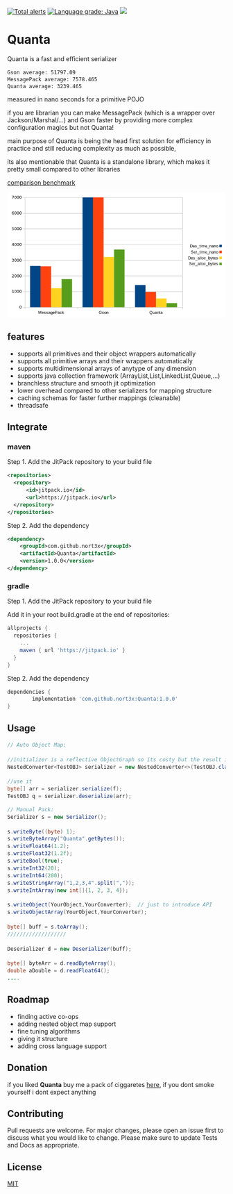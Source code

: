 [![Total alerts](https://img.shields.io/lgtm/alerts/g/nort3x/Quanta.svg?logo=lgtm&logoWidth=18)](https://lgtm.com/projects/g/nort3x/Quanta/alerts/)
[![Language grade: Java](https://img.shields.io/lgtm/grade/java/g/nort3x/Quanta.svg?logo=lgtm&logoWidth=18)](https://lgtm.com/projects/g/nort3x/Quanta/context:java)
[![](https://jitpack.io/v/nort3x/Quanta.svg)](https://jitpack.io/#nort3x/Quanta)
# Quanta

Quanta is a fast and efficient serializer


```
Gson average: 51797.09
MessagePack average: 7578.465
Quanta average: 3239.465
``` 
measured in nano seconds for a primitive POJO

if you are librarian you can make MessagePack (which is a wrapper over Jackson/Marshal/...) and Gson faster by providing more complex configuration magics but not Quanta!

main purpose of Quanta is being the head first solution for efficiency in practice and still reducing complexity as much as possible,

its also mentionable that Quanta is a standalone library, which makes it pretty small compared to other libraries

[comparison benchmark](https://github.com/nort3x/Quanta/blob/main/Benchmark.txt)

![comparison-chart](https://github.com/nort3x/Quanta/blob/main/chart.png "comparison chart")

## features
+ supports all primitives and their object wrappers automatically
+ supports all primitive arrays and their wrappers automatically
+ supports multidimensional arrays of anytype of any dimension
+ supports java collection framework (ArrayList,List,LinkedList,Queue,...)
+ branchless structure and smooth jit optimization
+ lower overhead compared to other serializers for mapping structure
+ caching schemas for faster further mappings (cleanable)
+ threadsafe 

## Integrate


### maven

Step 1. Add the JitPack repository to your build file
```xml
<repositories>
  <repository>
      <id>jitpack.io</id>
      <url>https://jitpack.io</url>
  </repository>
</repositories>
```
Step 2. Add the dependency
```xml
<dependency>
    <groupId>com.github.nort3x</groupId>
    <artifactId>Quanta</artifactId>
    <version>1.0.0</version>
</dependency>
```


### gradle

Step 1. Add the JitPack repository to your build file


Add it in your root build.gradle at the end of repositories:
```gradle
allprojects {
  repositories {
    ...
    maven { url 'https://jitpack.io' }
  }
}
```
Step 2. Add the dependency
```gradle
dependencies {
        implementation 'com.github.nort3x:Quanta:1.0.0'
}
```

## Usage
```java
// Auto Object Map:

//initializer is a reflective ObjectGraph so its costy but the result is threadsafe and fast
NestedConverter<TestOBJ> serializer = new NestedConverter<>(TestOBJ.class); // initialize it 

//use it
byte[] arr = serializer.serialize(f); 
TestOBJ q = serializer.deserialize(arr);

```
```java
// Manual Pack:
Serializer s = new Serializer();

s.writeByte((byte) 1);
s.writeByteArray("Quanta".getBytes());
s.writeFloat64(1.2);
s.writeFloat32(1.2f);
s.writeBool(true);
s.writeInt32(20);
s.writeInt64(200);
s.writeStringArray("1,2,3,4".split(","));
s.writeIntArray(new int[]{1, 2, 3, 4});

s.writeObject(YourObject,YourConverter);  // just to introduce API
s.writeObjectArray(YourObject,YourConverter);

byte[] buff = s.toArray();
///////////////////

Deserializer d = new Deserializer(buff);

byte[] byteArr = d.readByteArray();
double aDouble = d.readFloat64();
....
```
## Roadmap
+ finding active co-ops
+ adding nested object map support
+ fine tuning algorithms
+ giving it structure
+ adding cross language support

## Donation
if you liked **Quanta** buy me a pack of ciggaretes [here](http://google.com), if you dont smoke yourself i dont expect anything

## Contributing
Pull requests are welcome. For major changes, please open an issue first to discuss what you would like to change.
Please make sure to update Tests and Docs as appropriate.

## License
[MIT](https://choosealicense.com/licenses/mit/)
